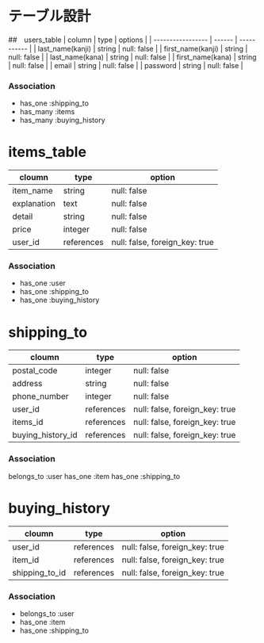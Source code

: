 # テーブル設計


##　users_table
| column            | type   | options     | 
| ----------------- | ------ | ----------- | 
| last_name(kanji)  | string | null: false | 
| first_name(kanji) | string | null: false | 
| last_name(kana)   | string | null: false | 
| first_name(kana)  | string | null: false | 
| email             | string | null: false | 
| password          | string | null: false | 

### Association
- has_one :shipping_to
- has_many :items
- has_many :buying_history

# items_table
| cloumn      | type        | option                          | 
| ----------- | ----------  |------------                     | 
| item_name   | string      |  null: false                    | 
| explanation | text        |  null: false                    | 
| detail      | string      |  null: false                    | 
| price       | integer     |  null: false                    | 
| user_id     | references  |  null: false, foreign_key: true |

### Association
- has_one :user
- has_one :shipping_to
- has_one :buying_history

# shipping_to
| cloumn            | type       | option                          | 
| ----------------  | ---------- | ------------------------------- | 
| postal_code       | integer    |  null: false                    |
| address           | string     |  null: false                    |
| phone_number      | integer    |  null: false
| user_id           | references |  null: false, foreign_key: true | 
| items_id          | references |  null: false, foreign_key: true | 
| buying_history_id | references |  null: false, foreign_key: true |

### Association
belongs_to :user
has_one :item
has_one :shipping_to

# buying_history
| cloumn         |  type      | option                         |
| -------------- | ---------- | ------------------------------ |
| user_id        | references | null: false, foreign_key: true |
| item_id        | references | null: false, foreign_key: true |
| shipping_to_id | references | null: false, foreign_key: true |

### Association
- belongs_to :user
- has_one :item
- has_one :shipping_to